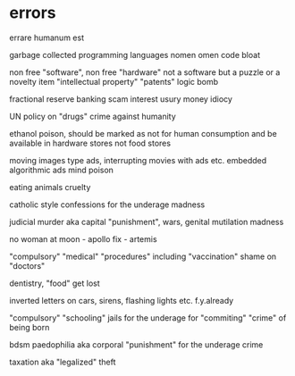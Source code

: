 # errors
errare humanum est

garbage collected programming languages
  nomen omen code bloat

non free "software", non free "hardware"
  not a software but a puzzle or a novelty item
"intellectual property" "patents"
  logic bomb

fractional reserve banking
  scam
interest usury
money idiocy

UN policy on "drugs"
  crime against humanity

ethanol
  poison, should be marked as not for human consumption and be available in hardware stores not food stores

moving images type ads, interrupting movies with ads etc.
embedded algorithmic ads
  mind poison

eating animals
  cruelty

catholic style confessions for the underage
  madness

judicial murder aka capital "punishment", wars, genital mutilation
  madness

no woman at moon - apollo
  fix - artemis

"compulsory" "medical" "procedures" including "vaccination"
  shame on "doctors"

dentistry, "food"
  get lost

inverted letters on cars, sirens, flashing lights etc.
  f.y.already

"compulsory" "schooling" 
  jails for the underage for "commiting" "crime" of being born

bdsm paedophilia aka corporal "punishment" for the underage 
  crime

taxation
  aka "legalized" theft

